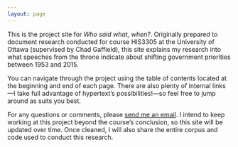 ```yaml
---
layout: page
---
```


This is the project site for *Who said what, when?*. Originally prepared to document
research conducted for course HIS3305 at the University of Ottawa (supervised by Chad
Gaffield), this site explains my research into what speeches from the throne indicate
about shifting government priorities between 1953 and 2015.

You can navigate through the project using the table of contents located at the beginning
and end of each page. There are also plenty of internal links—I take full advantage of
hypertext’s possibilities!—so feel free to jump around as suits you best.

For any questions or comments, please [send me an email](mailto:lucas@lucascherkewski.com).
I intend to keep working at this project beyond the course’s conclusion, so this site will
be updated over time. Once cleaned, I will also share the entire corpus and code used
to conduct this research.
